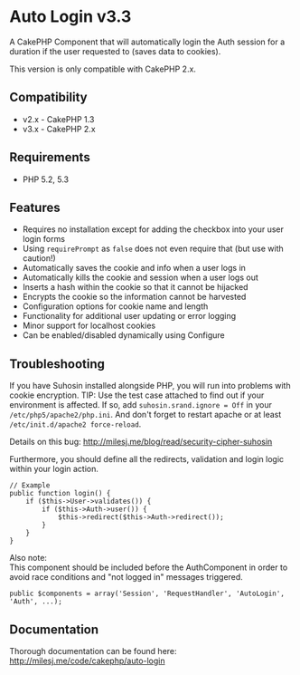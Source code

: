 # Auto Login v3.3 #

A CakePHP Component that will automatically login the Auth session for a duration if the user requested to (saves data to cookies).

This version is only compatible with CakePHP 2.x.

## Compatibility ##

* v2.x - CakePHP 1.3
* v3.x - CakePHP 2.x

## Requirements ##

* PHP 5.2, 5.3

## Features ##

* Requires no installation except for adding the checkbox into your user login forms
* Using `requirePrompt` as `false` does not even require that (but use with caution!) 
* Automatically saves the cookie and info when a user logs in
* Automatically kills the cookie and session when a user logs out
* Inserts a hash within the cookie so that it cannot be hijacked
* Encrypts the cookie so the information cannot be harvested
* Configuration options for cookie name and length
* Functionality for additional user updating or error logging
* Minor support for localhost cookies
* Can be enabled/disabled dynamically using Configure

## Troubleshooting ##

If you have Suhosin installed alongside PHP, you will run into problems with cookie encryption.
TIP: Use the test case attached to find out if your environment is affected.
If so, add `suhosin.srand.ignore = Off` in your `/etc/php5/apache2/php.ini`.
And don't forget to restart apache or at least `/etc/init.d/apache2 force-reload`.

Details on this bug:
http://milesj.me/blog/read/security-cipher-suhosin

Furthermore, you should define all the redirects, validation and login logic within your login action.

	// Example
	public function login() {
		if ($this->User->validates()) {
			if ($this->Auth->user()) {
				$this->redirect($this->Auth->redirect());
			}
		}
	}

Also note:	
This component should be included before the AuthComponent in order to avoid race conditions and "not logged in" messages triggered.

    public $components = array('Session', 'RequestHandler', 'AutoLogin', 'Auth', ...);

## Documentation ##

Thorough documentation can be found here: http://milesj.me/code/cakephp/auto-login
